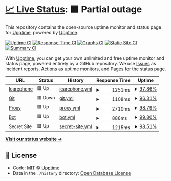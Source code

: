 # [📈 Live Status](https://status.icarephone.com): <!--live status--> **🟧 Partial outage**

This repository contains the open-source uptime monitor and status page for [Upptime](https://upptime.js.org), powered by [Upptime](https://github.com/upptime/upptime).

[![Uptime CI](https://github.com/koj-co/upptime/workflows/Uptime%20CI/badge.svg)](https://github.com/koj-co/upptime/actions?query=workflow%3A%22Uptime+CI%22)
[![Response Time CI](https://github.com/koj-co/upptime/workflows/Response%20Time%20CI/badge.svg)](https://github.com/koj-co/upptime/actions?query=workflow%3A%22Response+Time+CI%22)
[![Graphs CI](https://github.com/koj-co/upptime/workflows/Graphs%20CI/badge.svg)](https://github.com/koj-co/upptime/actions?query=workflow%3A%22Graphs+CI%22)
[![Static Site CI](https://github.com/koj-co/upptime/workflows/Static%20Site%20CI/badge.svg)](https://github.com/koj-co/upptime/actions?query=workflow%3A%22Static+Site+CI%22)
[![Summary CI](https://github.com/koj-co/upptime/workflows/Summary%20CI/badge.svg)](https://github.com/koj-co/upptime/actions?query=workflow%3A%22Summary+CI%22)

With [Upptime](https://upptime.js.org), you can get your own unlimited and free uptime monitor and status page, powered entirely by a GitHub repository. We use [Issues](https://github.com/upptime/upptime/issues) as incident reports, [Actions](https://github.com/upptime/upptime/actions) as uptime monitors, and [Pages](https://status.icarephone.com) for the status page.

<!--start: status pages-->
<!-- This summary is generated by Upptime (https://github.com/upptime/upptime) -->
<!-- Do not edit this manually, your changes will be overwritten -->
<!-- prettier-ignore -->
| URL | Status | History | Response Time | Uptime |
| --- | ------ | ------- | ------------- | ------ |
| <img alt="" src="https://icons.duckduckgo.com/ip3/www.icarephone.com.ico" height="13"> [Icarephone](https://www.icarephone.com) | 🟩 Up | [icarephone.yml](https://github.com/icarephone/upptime/commits/HEAD/history/icarephone.yml) | <details><summary><img alt="Response time graph" src="./graphs/icarephone/response-time-week.png" height="20"> 1251ms</summary><br><a href="https://status.icarephone.com/history/icarephone"><img alt="Response time 1417" src="https://img.shields.io/endpoint?url=https%3A%2F%2Fraw.githubusercontent.com%2Ficarephone%2Fupptime%2FHEAD%2Fapi%2Ficarephone%2Fresponse-time.json"></a><br><a href="https://status.icarephone.com/history/icarephone"><img alt="24-hour response time 1985" src="https://img.shields.io/endpoint?url=https%3A%2F%2Fraw.githubusercontent.com%2Ficarephone%2Fupptime%2FHEAD%2Fapi%2Ficarephone%2Fresponse-time-day.json"></a><br><a href="https://status.icarephone.com/history/icarephone"><img alt="7-day response time 1251" src="https://img.shields.io/endpoint?url=https%3A%2F%2Fraw.githubusercontent.com%2Ficarephone%2Fupptime%2FHEAD%2Fapi%2Ficarephone%2Fresponse-time-week.json"></a><br><a href="https://status.icarephone.com/history/icarephone"><img alt="30-day response time 1325" src="https://img.shields.io/endpoint?url=https%3A%2F%2Fraw.githubusercontent.com%2Ficarephone%2Fupptime%2FHEAD%2Fapi%2Ficarephone%2Fresponse-time-month.json"></a><br><a href="https://status.icarephone.com/history/icarephone"><img alt="1-year response time 1426" src="https://img.shields.io/endpoint?url=https%3A%2F%2Fraw.githubusercontent.com%2Ficarephone%2Fupptime%2FHEAD%2Fapi%2Ficarephone%2Fresponse-time-year.json"></a></details> | <details><summary><a href="https://status.icarephone.com/history/icarephone">97.86%</a></summary><a href="https://status.icarephone.com/history/icarephone"><img alt="All-time uptime 99.61%" src="https://img.shields.io/endpoint?url=https%3A%2F%2Fraw.githubusercontent.com%2Ficarephone%2Fupptime%2FHEAD%2Fapi%2Ficarephone%2Fuptime.json"></a><br><a href="https://status.icarephone.com/history/icarephone"><img alt="24-hour uptime 96.97%" src="https://img.shields.io/endpoint?url=https%3A%2F%2Fraw.githubusercontent.com%2Ficarephone%2Fupptime%2FHEAD%2Fapi%2Ficarephone%2Fuptime-day.json"></a><br><a href="https://status.icarephone.com/history/icarephone"><img alt="7-day uptime 97.86%" src="https://img.shields.io/endpoint?url=https%3A%2F%2Fraw.githubusercontent.com%2Ficarephone%2Fupptime%2FHEAD%2Fapi%2Ficarephone%2Fuptime-week.json"></a><br><a href="https://status.icarephone.com/history/icarephone"><img alt="30-day uptime 98.07%" src="https://img.shields.io/endpoint?url=https%3A%2F%2Fraw.githubusercontent.com%2Ficarephone%2Fupptime%2FHEAD%2Fapi%2Ficarephone%2Fuptime-month.json"></a><br><a href="https://status.icarephone.com/history/icarephone"><img alt="1-year uptime 99.45%" src="https://img.shields.io/endpoint?url=https%3A%2F%2Fraw.githubusercontent.com%2Ficarephone%2Fupptime%2FHEAD%2Fapi%2Ficarephone%2Fuptime-year.json"></a></details>
| <img alt="" src="https://icons.duckduckgo.com/ip3/git.icarephone.com.ico" height="13"> [Git](https://git.icarephone.com) | 🟥 Down | [git.yml](https://github.com/icarephone/upptime/commits/HEAD/history/git.yml) | <details><summary><img alt="Response time graph" src="./graphs/git/response-time-week.png" height="20"> 1108ms</summary><br><a href="https://status.icarephone.com/history/git"><img alt="Response time 1399" src="https://img.shields.io/endpoint?url=https%3A%2F%2Fraw.githubusercontent.com%2Ficarephone%2Fupptime%2FHEAD%2Fapi%2Fgit%2Fresponse-time.json"></a><br><a href="https://status.icarephone.com/history/git"><img alt="24-hour response time 1029" src="https://img.shields.io/endpoint?url=https%3A%2F%2Fraw.githubusercontent.com%2Ficarephone%2Fupptime%2FHEAD%2Fapi%2Fgit%2Fresponse-time-day.json"></a><br><a href="https://status.icarephone.com/history/git"><img alt="7-day response time 1108" src="https://img.shields.io/endpoint?url=https%3A%2F%2Fraw.githubusercontent.com%2Ficarephone%2Fupptime%2FHEAD%2Fapi%2Fgit%2Fresponse-time-week.json"></a><br><a href="https://status.icarephone.com/history/git"><img alt="30-day response time 1529" src="https://img.shields.io/endpoint?url=https%3A%2F%2Fraw.githubusercontent.com%2Ficarephone%2Fupptime%2FHEAD%2Fapi%2Fgit%2Fresponse-time-month.json"></a><br><a href="https://status.icarephone.com/history/git"><img alt="1-year response time 1405" src="https://img.shields.io/endpoint?url=https%3A%2F%2Fraw.githubusercontent.com%2Ficarephone%2Fupptime%2FHEAD%2Fapi%2Fgit%2Fresponse-time-year.json"></a></details> | <details><summary><a href="https://status.icarephone.com/history/git">96.31%</a></summary><a href="https://status.icarephone.com/history/git"><img alt="All-time uptime 99.57%" src="https://img.shields.io/endpoint?url=https%3A%2F%2Fraw.githubusercontent.com%2Ficarephone%2Fupptime%2FHEAD%2Fapi%2Fgit%2Fuptime.json"></a><br><a href="https://status.icarephone.com/history/git"><img alt="24-hour uptime 96.98%" src="https://img.shields.io/endpoint?url=https%3A%2F%2Fraw.githubusercontent.com%2Ficarephone%2Fupptime%2FHEAD%2Fapi%2Fgit%2Fuptime-day.json"></a><br><a href="https://status.icarephone.com/history/git"><img alt="7-day uptime 96.31%" src="https://img.shields.io/endpoint?url=https%3A%2F%2Fraw.githubusercontent.com%2Ficarephone%2Fupptime%2FHEAD%2Fapi%2Fgit%2Fuptime-week.json"></a><br><a href="https://status.icarephone.com/history/git"><img alt="30-day uptime 97.61%" src="https://img.shields.io/endpoint?url=https%3A%2F%2Fraw.githubusercontent.com%2Ficarephone%2Fupptime%2FHEAD%2Fapi%2Fgit%2Fuptime-month.json"></a><br><a href="https://status.icarephone.com/history/git"><img alt="1-year uptime 99.39%" src="https://img.shields.io/endpoint?url=https%3A%2F%2Fraw.githubusercontent.com%2Ficarephone%2Fupptime%2FHEAD%2Fapi%2Fgit%2Fuptime-year.json"></a></details>
| <img alt="" src="https://icons.duckduckgo.com/ip3/proxy.icarephone.com.ico" height="13"> [Proxy](https://proxy.icarephone.com) | 🟩 Up | [proxy.yml](https://github.com/icarephone/upptime/commits/HEAD/history/proxy.yml) | <details><summary><img alt="Response time graph" src="./graphs/proxy/response-time-week.png" height="20"> 2710ms</summary><br><a href="https://status.icarephone.com/history/proxy"><img alt="Response time 2488" src="https://img.shields.io/endpoint?url=https%3A%2F%2Fraw.githubusercontent.com%2Ficarephone%2Fupptime%2FHEAD%2Fapi%2Fproxy%2Fresponse-time.json"></a><br><a href="https://status.icarephone.com/history/proxy"><img alt="24-hour response time 4181" src="https://img.shields.io/endpoint?url=https%3A%2F%2Fraw.githubusercontent.com%2Ficarephone%2Fupptime%2FHEAD%2Fapi%2Fproxy%2Fresponse-time-day.json"></a><br><a href="https://status.icarephone.com/history/proxy"><img alt="7-day response time 2710" src="https://img.shields.io/endpoint?url=https%3A%2F%2Fraw.githubusercontent.com%2Ficarephone%2Fupptime%2FHEAD%2Fapi%2Fproxy%2Fresponse-time-week.json"></a><br><a href="https://status.icarephone.com/history/proxy"><img alt="30-day response time 2696" src="https://img.shields.io/endpoint?url=https%3A%2F%2Fraw.githubusercontent.com%2Ficarephone%2Fupptime%2FHEAD%2Fapi%2Fproxy%2Fresponse-time-month.json"></a><br><a href="https://status.icarephone.com/history/proxy"><img alt="1-year response time 2493" src="https://img.shields.io/endpoint?url=https%3A%2F%2Fraw.githubusercontent.com%2Ficarephone%2Fupptime%2FHEAD%2Fapi%2Fproxy%2Fresponse-time-year.json"></a></details> | <details><summary><a href="https://status.icarephone.com/history/proxy">98.79%</a></summary><a href="https://status.icarephone.com/history/proxy"><img alt="All-time uptime 99.26%" src="https://img.shields.io/endpoint?url=https%3A%2F%2Fraw.githubusercontent.com%2Ficarephone%2Fupptime%2FHEAD%2Fapi%2Fproxy%2Fuptime.json"></a><br><a href="https://status.icarephone.com/history/proxy"><img alt="24-hour uptime 96.45%" src="https://img.shields.io/endpoint?url=https%3A%2F%2Fraw.githubusercontent.com%2Ficarephone%2Fupptime%2FHEAD%2Fapi%2Fproxy%2Fuptime-day.json"></a><br><a href="https://status.icarephone.com/history/proxy"><img alt="7-day uptime 98.79%" src="https://img.shields.io/endpoint?url=https%3A%2F%2Fraw.githubusercontent.com%2Ficarephone%2Fupptime%2FHEAD%2Fapi%2Fproxy%2Fuptime-week.json"></a><br><a href="https://status.icarephone.com/history/proxy"><img alt="30-day uptime 98.70%" src="https://img.shields.io/endpoint?url=https%3A%2F%2Fraw.githubusercontent.com%2Ficarephone%2Fupptime%2FHEAD%2Fapi%2Fproxy%2Fuptime-month.json"></a><br><a href="https://status.icarephone.com/history/proxy"><img alt="1-year uptime 98.96%" src="https://img.shields.io/endpoint?url=https%3A%2F%2Fraw.githubusercontent.com%2Ficarephone%2Fupptime%2FHEAD%2Fapi%2Fproxy%2Fuptime-year.json"></a></details>
| <img alt="" src="https://icons.duckduckgo.com/ip3/bot.icarephone.com.ico" height="13"> [Bot](https://bot.icarephone.com) | 🟩 Up | [bot.yml](https://github.com/icarephone/upptime/commits/HEAD/history/bot.yml) | <details><summary><img alt="Response time graph" src="./graphs/bot/response-time-week.png" height="20"> 888ms</summary><br><a href="https://status.icarephone.com/history/bot"><img alt="Response time 931" src="https://img.shields.io/endpoint?url=https%3A%2F%2Fraw.githubusercontent.com%2Ficarephone%2Fupptime%2FHEAD%2Fapi%2Fbot%2Fresponse-time.json"></a><br><a href="https://status.icarephone.com/history/bot"><img alt="24-hour response time 860" src="https://img.shields.io/endpoint?url=https%3A%2F%2Fraw.githubusercontent.com%2Ficarephone%2Fupptime%2FHEAD%2Fapi%2Fbot%2Fresponse-time-day.json"></a><br><a href="https://status.icarephone.com/history/bot"><img alt="7-day response time 888" src="https://img.shields.io/endpoint?url=https%3A%2F%2Fraw.githubusercontent.com%2Ficarephone%2Fupptime%2FHEAD%2Fapi%2Fbot%2Fresponse-time-week.json"></a><br><a href="https://status.icarephone.com/history/bot"><img alt="30-day response time 887" src="https://img.shields.io/endpoint?url=https%3A%2F%2Fraw.githubusercontent.com%2Ficarephone%2Fupptime%2FHEAD%2Fapi%2Fbot%2Fresponse-time-month.json"></a><br><a href="https://status.icarephone.com/history/bot"><img alt="1-year response time 909" src="https://img.shields.io/endpoint?url=https%3A%2F%2Fraw.githubusercontent.com%2Ficarephone%2Fupptime%2FHEAD%2Fapi%2Fbot%2Fresponse-time-year.json"></a></details> | <details><summary><a href="https://status.icarephone.com/history/bot">99.80%</a></summary><a href="https://status.icarephone.com/history/bot"><img alt="All-time uptime 98.50%" src="https://img.shields.io/endpoint?url=https%3A%2F%2Fraw.githubusercontent.com%2Ficarephone%2Fupptime%2FHEAD%2Fapi%2Fbot%2Fuptime.json"></a><br><a href="https://status.icarephone.com/history/bot"><img alt="24-hour uptime 98.57%" src="https://img.shields.io/endpoint?url=https%3A%2F%2Fraw.githubusercontent.com%2Ficarephone%2Fupptime%2FHEAD%2Fapi%2Fbot%2Fuptime-day.json"></a><br><a href="https://status.icarephone.com/history/bot"><img alt="7-day uptime 99.80%" src="https://img.shields.io/endpoint?url=https%3A%2F%2Fraw.githubusercontent.com%2Ficarephone%2Fupptime%2FHEAD%2Fapi%2Fbot%2Fuptime-week.json"></a><br><a href="https://status.icarephone.com/history/bot"><img alt="30-day uptime 99.91%" src="https://img.shields.io/endpoint?url=https%3A%2F%2Fraw.githubusercontent.com%2Ficarephone%2Fupptime%2FHEAD%2Fapi%2Fbot%2Fuptime-month.json"></a><br><a href="https://status.icarephone.com/history/bot"><img alt="1-year uptime 98.17%" src="https://img.shields.io/endpoint?url=https%3A%2F%2Fraw.githubusercontent.com%2Ficarephone%2Fupptime%2FHEAD%2Fapi%2Fbot%2Fuptime-year.json"></a></details>
| <img alt="" src="https://icons.duckduckgo.com/ip3/null.ico" height="13"> Secret Site | 🟩 Up | [secret-site.yml](https://github.com/icarephone/upptime/commits/HEAD/history/secret-site.yml) | <details><summary><img alt="Response time graph" src="./graphs/secret-site/response-time-week.png" height="20"> 1215ms</summary><br><a href="https://status.icarephone.com/history/secret-site"><img alt="Response time 1393" src="https://img.shields.io/endpoint?url=https%3A%2F%2Fraw.githubusercontent.com%2Ficarephone%2Fupptime%2FHEAD%2Fapi%2Fsecret-site%2Fresponse-time.json"></a><br><a href="https://status.icarephone.com/history/secret-site"><img alt="24-hour response time 1229" src="https://img.shields.io/endpoint?url=https%3A%2F%2Fraw.githubusercontent.com%2Ficarephone%2Fupptime%2FHEAD%2Fapi%2Fsecret-site%2Fresponse-time-day.json"></a><br><a href="https://status.icarephone.com/history/secret-site"><img alt="7-day response time 1215" src="https://img.shields.io/endpoint?url=https%3A%2F%2Fraw.githubusercontent.com%2Ficarephone%2Fupptime%2FHEAD%2Fapi%2Fsecret-site%2Fresponse-time-week.json"></a><br><a href="https://status.icarephone.com/history/secret-site"><img alt="30-day response time 1592" src="https://img.shields.io/endpoint?url=https%3A%2F%2Fraw.githubusercontent.com%2Ficarephone%2Fupptime%2FHEAD%2Fapi%2Fsecret-site%2Fresponse-time-month.json"></a><br><a href="https://status.icarephone.com/history/secret-site"><img alt="1-year response time 1401" src="https://img.shields.io/endpoint?url=https%3A%2F%2Fraw.githubusercontent.com%2Ficarephone%2Fupptime%2FHEAD%2Fapi%2Fsecret-site%2Fresponse-time-year.json"></a></details> | <details><summary><a href="https://status.icarephone.com/history/secret-site">98.51%</a></summary><a href="https://status.icarephone.com/history/secret-site"><img alt="All-time uptime 99.58%" src="https://img.shields.io/endpoint?url=https%3A%2F%2Fraw.githubusercontent.com%2Ficarephone%2Fupptime%2FHEAD%2Fapi%2Fsecret-site%2Fuptime.json"></a><br><a href="https://status.icarephone.com/history/secret-site"><img alt="24-hour uptime 98.59%" src="https://img.shields.io/endpoint?url=https%3A%2F%2Fraw.githubusercontent.com%2Ficarephone%2Fupptime%2FHEAD%2Fapi%2Fsecret-site%2Fuptime-day.json"></a><br><a href="https://status.icarephone.com/history/secret-site"><img alt="7-day uptime 98.51%" src="https://img.shields.io/endpoint?url=https%3A%2F%2Fraw.githubusercontent.com%2Ficarephone%2Fupptime%2FHEAD%2Fapi%2Fsecret-site%2Fuptime-week.json"></a><br><a href="https://status.icarephone.com/history/secret-site"><img alt="30-day uptime 97.62%" src="https://img.shields.io/endpoint?url=https%3A%2F%2Fraw.githubusercontent.com%2Ficarephone%2Fupptime%2FHEAD%2Fapi%2Fsecret-site%2Fuptime-month.json"></a><br><a href="https://status.icarephone.com/history/secret-site"><img alt="1-year uptime 99.41%" src="https://img.shields.io/endpoint?url=https%3A%2F%2Fraw.githubusercontent.com%2Ficarephone%2Fupptime%2FHEAD%2Fapi%2Fsecret-site%2Fuptime-year.json"></a></details>

<!--end: status pages-->

[**Visit our status website →**](https://status.icarephone.com)

## 📄 License

- Code: [MIT](./LICENSE) © [Upptime](https://upptime.js.org)
- Data in the `./history` directory: [Open Database License](https://opendatacommons.org/licenses/odbl/1-0/)
